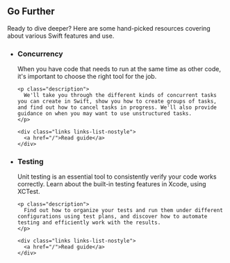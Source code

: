 ## Go Further

Ready to dive deeper? Here are some hand-picked resources covering about various Swift features and use.

<ul class="guide-list">
  <li class="guide">
    <h3>Concurrency</h3>
    <p class="description">
      When you have code that needs to run at the same time as other code, it's important to choose the right tool for the job.
    </p>

    <p class="description">
      We'll take you through the different kinds of concurrent tasks you can create in Swift, show you how to create groups of tasks, and find out how to cancel tasks in progress. We'll also provide guidance on when you may want to use unstructured tasks.
    </p>
    
    <div class="links links-list-nostyle">
      <a href="/">Read guide</a>
    </div>
  </li>

  <li class="guide">
    <h3>Testing</h3>
    <p class="description">
      Unit testing is an essential tool to consistently verify your code works correctly. Learn about the built-in testing features in Xcode, using XCTest.
    </p>
    
    <p class="description">
      Find out how to organize your tests and run them under different configurations using test plans, and discover how to automate testing and efficiently work with the results.
    </p>
    
    <div class="links links-list-nostyle">
      <a href="/">Read guide</a>
    </div>
  </li>
</ul>